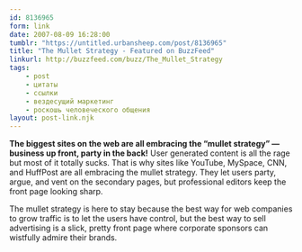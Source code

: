 ```yaml
---
id: 8136965
form: link
date: 2007-08-09 16:28:00
tumblr: "https://untitled.urbansheep.com/post/8136965"
title: "The Mullet Strategy - Featured on BuzzFeed"
linkurl: http://buzzfeed.com/buzz/The_Mullet_Strategy
tags:
    - post
    - цитаты
    - ссылки
    - вездесущий маркетинг
    - роскошь человеческого общения
layout: post-link.njk
---
```

<p><strong>The biggest sites on the web are all embracing the &ldquo;mullet strategy&rdquo; — business up front, party in the back!</strong> User generated content is all the rage but most of it totally sucks. That is why sites like YouTube, MySpace, CNN, and HuffPost are all embracing the mullet strategy. They let users party, argue, and vent on the secondary pages, but professional editors keep the front page looking sharp.</p>

<p>The mullet strategy is here to stay because the best way for web companies to grow traffic is to let the users have control, but the best way to sell advertising is a slick, pretty front page where corporate sponsors can wistfully admire their brands.</p>
